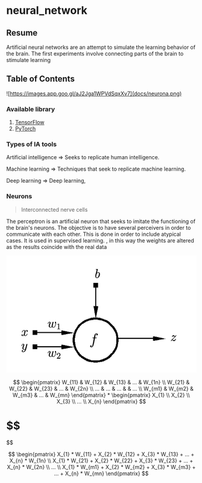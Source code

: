 # neural_network

## Resume 

Artificial neural networks are an attempt to simulate the learning behavior of the brain. The first experiments involve connecting parts of the brain to stimulate learning

## Table of Contents

![https://images.app.goo.gl/aJ2Jga1WPVdSqxXv7](docs/neurona.png)

### Available library

1. [TensorFlow](https://www.tensorflow.org/)
2. [PyTorch](https://pytorch.org/)

### Types of IA tools

Artificial intelligence ⇒ Seeks to replicate human intelligence.

Machine learning ⇒ Techniques that seek to replicate machine learning.

Deep learning ⇒ Deep learning,


### Neurons

> Interconnected nerve cells

The perceptron is an artificial neuron that seeks to imitate the functioning of the brain's neurons. The objective is to have several perceivers in order to communicate with each other. This is done in order to include atypical cases. It is used in supervised learning. , in this way the weights are altered as the results coincide with the real data

![Screenshot 2023-08-18 at 9.03.11 PM.png](docs/Screenshot_2023-08-18_at_9.03.11_PM.png)


$$
\begin{pmatrix}
W_{11} & W_{12} & W_{13} & ... & W_{1n} \\
W_{21} & W_{22} & W_{23} & ... & W_{2n} \\
... & ... & ... &  & ...                \\
W_{m1} & W_{m2} & W_{m3} & ... & W_{mn} 
\end{pmatrix}
*
\begin{pmatrix}
X_{1} \\
X_{2} \\
X_{3} \\
... \\
X_{n}
\end{pmatrix}
$$

$$
=
$$

$$
\begin{pmatrix}
X_{1} * W_{11} + X_{2} * W_{12} + X_{3} * W_{13} + ... + X_{n} * W_{1n} \\
X_{1} * W_{21} + X_{2} * W_{22} + X_{3} * W_{23} + ... + X_{n} * W_{2n} \\
... \\
X_{1} * W_{m1} + X_{2} * W_{m2} + X_{3} * W_{m3} + ... + X_{n} * W_{mn}
\end{pmatrix}
$$


